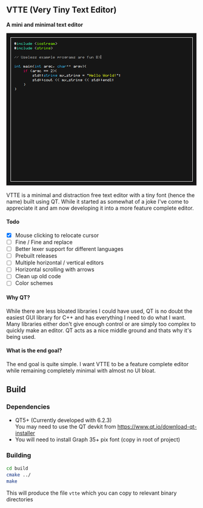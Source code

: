 ## VTTE (Very Tiny Text Editor)
**A mini and minimal text editor**

<img src="images/screenshot.png"/>

VTTE is a minimal and distraction free text editor with a tiny font (hence the name) built using QT. While it started as somewhat of a joke I've come to appreciate it and am now developing it into a more feature complete editor.

#### Todo
- [x] Mouse clicking to relocate cursor
- [ ] Fine / Fine and replace
- [ ] Better lexer support for different languages
- [ ] Prebuilt releases
- [ ] Multiple horizontal / vertical editors
- [ ] Horizontal scrolling with arrows
- [ ] Clean up old code
- [ ] Color schemes

#### Why QT?
While there are less bloated libraries I could have used, QT is no doubt the easiest GUI library for C++ and has everything I need to do what I want. Many libraries either don't give enough control or are simply too complex to quickly make an editor. QT acts as a nice middle ground and thats why it's being used.

#### What is the end goal?
The end goal is quite simple. I want VTTE to be a feature complete editor while remaining completely minimal with almost no UI bloat.

## Build
### Dependencies
- QT5+ (Currently developed with 6.2.3)\
  You may need to use the QT devkit from https://www.qt.io/download-qt-installer
- You will need to install Graph 35+ pix font (copy in root of project)

### Building
```bash
cd build
cmake ../
make
```

This will produce the file `vtte` which you can copy to relevant binary directories
